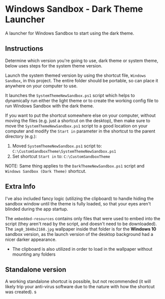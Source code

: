 # Windows Sandbox - Dark Theme Launcher
A launcher for Windows Sandbox to start using the dark theme.

## Instructions

Determine which version you're going to use, dark theme or system theme, below uses steps for the system theme version.

Launch the system themed version by using the shortcut file, `Windows Sandbox`, in this project. The entire folder should be portable, so can place it anywhere on your computer to use.

It launches the `SystemThemeNewSandbox.ps1` script which helps to dynamically run either the light theme or to create the working config file to run Windows Sandbox with the dark theme.

If you want to put the shortcut somewhere else on your computer, without moving the files (e.g. just a shortcut on the desktop), then make sure to move the `SystemThemeNewSandbox.ps1` script to a good location on your computer and modify the `Start in` parameter in the shortcut to the parent directory (e.g.):
1. Moved `SystemThemeNewSandbox.ps1` script to: `C:\CustomSandboxTheme\SystemThemeNewSandbox.ps1`
2. Set shortcut `Start in` to: `C:\CustomSandboxTheme`

NOTE: Same thing applies to the `DarkThemeNewSandbox.ps1` script and `Windows Sandbox (Dark Theme)` shortcut.

## Extra Info

I've also included fancy logic (utilizing the clipboard) to handle hiding the sandbox window until the theme is fully loaded, so that your eyes aren't blinded during the app startup.

The `embedded-resources` contains only files that were used to embed into the script (they aren't read by the script, and doesn't need to be downloaded).
The `img0_3840x2160.jpg` wallpaper inside that folder is for the **Windows 10** sandbox version, as the launch version of the desktop background had a nicer darker appearance.
- The clipboard is also utilized in order to load in the wallpaper without mounting any folders

## Standalone version

A working standalone shortcut is possible, but not recommended (it will likely trip your anti-virus software due to the nature with how the shortcut was created).
s